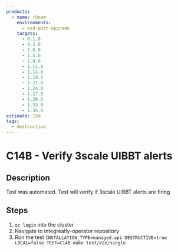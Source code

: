 ```yaml
---
products:
  - name: rhoam
    environments:
      - osd-post-upgrade
    targets:
      - 0.1.0
      - 0.2.0
      - 1.0.0
      - 1.5.0
      - 1.8.0
      - 1.11.0
      - 1.14.0
      - 1.18.0
      - 1.21.0
      - 1.24.0
      - 1.27.0
      - 1.30.0
      - 1.33.0
      - 1.36.0
estimate: 15m
tags:
  - destructive
---
```


# C14B - Verify 3scale UIBBT alerts

## Description

Test was automated. Test will verify if 3scale UIBBT alerts are firing

## Steps

1. `oc login` into the cluster
2. Navigate to integreatly-operator repository
3. Run the test `INSTALLATION_TYPE=managed-api DESTRUCTIVE=true LOCAL=false TEST=C14B make test/e2e/single`
